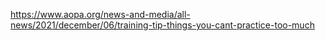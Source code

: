 https://www.aopa.org/news-and-media/all-news/2021/december/06/training-tip-things-you-cant-practice-too-much
